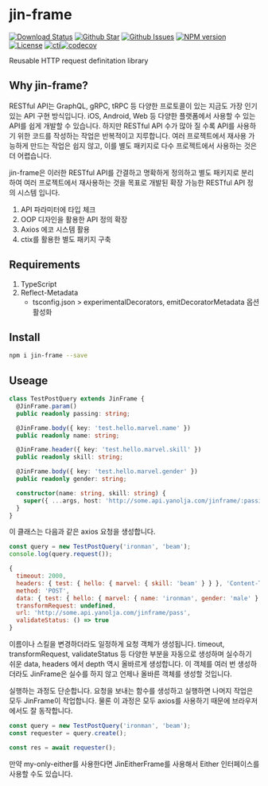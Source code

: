 # jin-frame

[![Download Status](https://img.shields.io/npm/dw/jin-frame.svg)](https://npmcharts.com/compare/jin-frame?minimal=true) [![Github Star](https://img.shields.io/github/stars/imjuni/jin-frame.svg?style=popout)](https://github.com/imjuni/jin-frame) [![Github Issues](https://img.shields.io/github/issues-raw/imjuni/jin-frame.svg)](https://github.com/imjuni/jin-frame/issues) [![NPM version](https://img.shields.io/npm/v/jin-frame.svg)](https://www.npmjs.com/package/jin-frame) [![License](https://img.shields.io/npm/l/jin-frame.svg)](https://github.com/imjuni/jin-frame/blob/master/LICENSE) [![cti](https://circleci.com/gh/imjuni/jin-frame.svg?style=shield)](https://app.circleci.com/pipelines/github/imjuni/jin-frame?branch=master)[![codecov](https://codecov.io/gh/imjuni/jin-frame/branch/master/graph/badge.svg?token=R7R2PdJcS9)](https://codecov.io/gh/imjuni/jin-frame)

Reusable HTTP request definitation library

## Why jin-frame?

RESTful API는 GraphQL, gRPC, tRPC 등 다양한 프로토콜이 있는 지금도 가장 인기 있는 API 구현 방식입니다. iOS, Android, Web 등 다양한 플랫폼에서 사용할 수 있는 API를 쉽게 개발할 수 있습니다. 하지만 RESTful API 수가 많아 질 수록 API를 사용하기 위한 코드를 작성하는 작업은 반복적이고 지루합니다. 여러 프로젝트에서 재사용 가능하게 만드는 작업은 쉽지 않고, 이를 별도 패키지로 다수 프로젝트에서 사용하는 것은 더 어렵습니다.

jin-frame은 이러한 RESTful API를 간결하고 명확하게 정의하고 별도 패키지로 분리하여 여러 프로젝트에서 재사용하는 것을 목표로 개발된 확장 가능한 RESTful API 정의 시스템 입니다.

1. API 파라미터에 타입 체크
1. OOP 디자인을 활용한 API 정의 확장
1. Axios 에코 시스템 활용
1. ctix를 활용한 별도 패키지 구축

## Requirements

1. TypeScript
1. Reflect-Metadata
   - tsconfig.json > experimentalDecorators, emitDecoratorMetadata 옵션 활성화

## Install

```sh
npm i jin-frame --save
```

## Useage

```ts
class TestPostQuery extends JinFrame {
  @JinFrame.param()
  public readonly passing: string;

  @JinFrame.body({ key: 'test.hello.marvel.name' })
  public readonly name: string;

  @JinFrame.header({ key: 'test.hello.marvel.skill' })
  public readonly skill: string;

  @JinFrame.body({ key: 'test.hello.marvel.gender' })
  public readonly gender: string;

  constructor(name: string, skill: string) {
    super({ ...args, host: 'http://some.api.yanolja.com/jinframe/:passing', method: 'POST' });
  }
}
```

이 클래스는 다음과 같은 axios 요청을 생성합니다.

```ts
const query = new TestPostQuery('ironman', 'beam');
console.log(query.request());
```

```js
{
  timeout: 2000,
  headers: { test: { hello: { marvel: { skill: 'beam' } } }, 'Content-Type': 'application/json' },
  method: 'POST',
  data: { test: { hello: { marvel: { name: 'ironman', gender: 'male' } } } },
  transformRequest: undefined,
  url: 'http://some.api.yanolja.com/jinframe/pass',
  validateStatus: () => true
}
```

이름이나 스킬을 변경하더라도 일정하게 요청 객체가 생성됩니다. timeout, transformRequest, validateStatus 등 다양한 부분을 자동으로 생성하며 실수하기 쉬운 data, headers 에서 depth 역시 올바르게 생성합니다. 이 객체를 여러 번 생성하더라도 JinFrame은 실수를 하지 않고 언제나 올바른 객체를 생성할 것입니다.

실행하는 과정도 단순합니다. 요청을 보내는 함수를 생성하고 실행하면 나머지 작업은 모두 JinFrame이 작업합니다. 물론 이 과정은 모두 axios를 사용하기 때문에 브라우저에서도 잘 동작합니다.

```ts
const query = new TestPostQuery('ironman', 'beam');
const requester = query.create();

const res = await requester();
```

만약 my-only-either를 사용한다면 JinEitherFrame를 사용해서 Either 인터페이스를 사용할 수도 있습니다.

